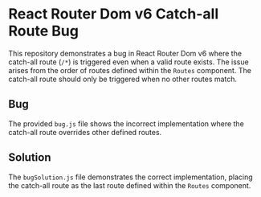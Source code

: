 # React Router Dom v6 Catch-all Route Bug

This repository demonstrates a bug in React Router Dom v6 where the catch-all route (`/*`) is triggered even when a valid route exists.  The issue arises from the order of routes defined within the `Routes` component.  The catch-all route should only be triggered when no other routes match.

## Bug

The provided `bug.js` file shows the incorrect implementation where the catch-all route overrides other defined routes.

## Solution

The `bugSolution.js` file demonstrates the correct implementation, placing the catch-all route as the last route defined within the `Routes` component.